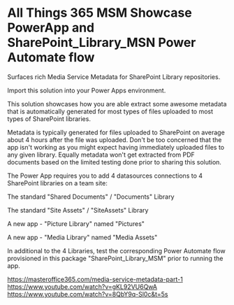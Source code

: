 # All Things 365 MSM Showcase PowerApp and SharePoint_Library_MSN Power Automate flow
Surfaces rich Media Service Metadata for SharePoint Library repositories.

Import this solution into your Power Apps environment.

This solution showcases how you are able extract some awesome metadata that is automatically generated for most types of files uploaded to most types of SharePoint libraries. 

Metadata is typically generated for files uploaded to SharePoint on average about 4 hours after the file was uploaded. Don't be too concerned that the app isn't working as you might expect having immediately uploaded files to any given library. Equally metadata won't get extracted from PDF documents based on the limited testing done prior to sharing this solution.

The Power App requires you to add 4 datasources connections to 4 SharePoint libraries on a team site:

The standard "Shared Documents" / "Documents" Library

The standard "Site Assets" / "SiteAssets" Library

A new app - "Picture Library" named "Pictures"

A new app - "Media Library" named "Media Assets"

In additional to the 4 Libraries, test the corresponding Power Automate flow provisioned in this package "SharePoint_Library_MSM" prior to running the app.

https://masteroffice365.com/media-service-metadata-part-1
https://www.youtube.com/watch?v=gKL92VU6QwA
https://www.youtube.com/watch?v=8QbY9q-Sl0c&t=5s
